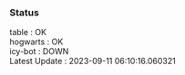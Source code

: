 ### Status


table : OK  
hogwarts : OK  
icy-bot : DOWN  
Latest Update : 2023-09-11 06:10:16.060321
